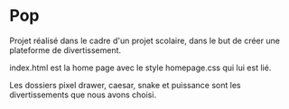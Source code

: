 # Pop
Projet réalisé dans le cadre d'un projet scolaire, dans le but de créer une plateforme de divertissement.

index.html est la home page avec le style homepage.css qui lui est lié.

Les dossiers pixel drawer, caesar, snake et puissance sont les divertissements que nous avons choisi.
